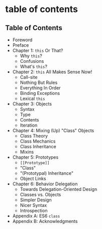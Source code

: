 # table of contents

## Table of Contents

* Foreword
* Preface
* Chapter 1: `this` Or That?
  * Why `this`?
  * Confusions
  * What's `this`?
* Chapter 2: `this` All Makes Sense Now!
  * Call-site
  * Nothing But Rules
  * Everything In Order
  * Binding Exceptions
  * Lexical `this`
* Chapter 3: Objects
  * Syntax
  * Type
  * Contents
  * Iteration
* Chapter 4: Mixing \(Up\) "Class" Objects
  * Class Theory
  * Class Mechanics
  * Class Inheritance
  * Mixins
* Chapter 5: Prototypes
  * `[[Prototype]]`
  * "Class"
  * "\(Prototypal\) Inheritance"
  * Object Links
* Chapter 6: Behavior Delegation
  * Towards Delegation-Oriented Design
  * Classes vs. Objects
  * Simpler Design
  * Nicer Syntax
  * Introspection
* Appendix A: ES6 `class`
* Appendix B: Acknowledgments

